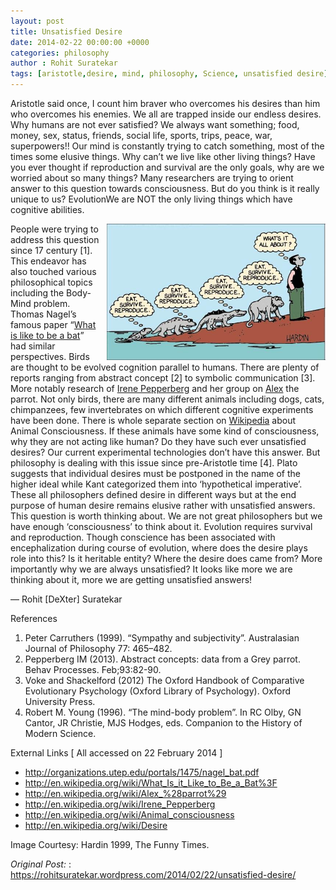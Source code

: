 ```yaml
---
layout: post
title: Unsatisfied Desire
date: 2014-02-22 00:00:00 +0000
categories: philosophy
author : Rohit Suratekar
tags: [aristotle,desire, mind, philosophy, Science, unsatisfied desire]
---
```


Aristotle said once, I count him braver who overcomes his desires than him who overcomes his enemies. We all are trapped inside our endless desires. Why humans are not ever satisfied? We always want something; food, money, sex, status, friends, social life, sports, trips, peace, war, superpowers!! Our mind is constantly trying to catch something, most of the times some elusive things. Why can’t we live like other living things? Have you ever thought if reproduction and survival are the only goals, why are we worried about so many things? Many researchers are trying to orient answer to this question towards consciousness. But do you think is it really unique to us? EvolutionWe are NOT the only living things which have cognitive abilities.

<img src="/img/old/evo_cartoon.jpg" alt="Drawing" style="margin-left:8px; width: 350px; max-width: 100%;float: right"/>

People were trying to address this question since 17 century [1]. This endeavor has also touched various philosophical topics including the Body-Mind problem. Thomas Nagel’s famous paper “<a href="http://organizations.utep.edu/portals/1475/nagel_bat.pdf" target="_blank">What is like to be a bat</a>” had similar perspectives. Birds are thought to be evolved cognition parallel to humans. There are plenty of reports ranging from abstract concept [2] to symbolic communication [3]. More notably research of <a href="http://en.wikipedia.org/wiki/Irene_Pepperberg" target="_blank">Irene Pepperberg</a> and her group on <a href="http://en.wikipedia.org/wiki/Alex_%28parrot%29" target="_blank">Alex</a> the parrot. Not only birds, there are many different animals including dogs, cats, chimpanzees, few invertebrates on which different cognitive experiments have been done. There is whole separate section on <a href="http://en.wikipedia.org/wiki/Animal_consciousness" target="_blank">Wikipedia</a> about Animal Consciousness. If these animals have some kind of consciousness, why they are not acting like human? Do they have such ever unsatisfied desires? Our current experimental technologies don’t have this answer. But philosophy is dealing with this issue since pre-Aristotle time [4]. Plato suggests that individual desires must be postponed in the name of the higher ideal while Kant categorized them into ‘hypothetical imperative’. These all philosophers defined desire in different ways but at the end purpose of human desire remains elusive rather with unsatisfied answers. This question is worth thinking about. We are not great philosophers but we have enough ‘consciousness’ to think about it. Evolution requires survival and reproduction. Though conscience has been associated with encephalization during course of evolution, where does the desire plays role into this? Is it heritable entity? Where the desire does came from? More importantly why we are always unsatisfied? It looks like more we are thinking about it, more we are getting unsatisfied answers!

— Rohit [DeXter] Suratekar

References

1. Peter Carruthers (1999). “Sympathy and subjectivity”. Australasian Journal of Philosophy 77: 465–482.
2. Pepperberg IM (2013). Abstract concepts: data from a Grey parrot. Behav Processes. Feb;93:82-90.
3. Voke and Shackelford (2012) The Oxford Handbook of Comparative Evolutionary Psychology (Oxford Library of Psychology). Oxford University Press.
4. Robert M. Young (1996). “The mind-body problem”. In RC Olby, GN Cantor, JR Christie, MJS Hodges, eds. Companion to the History of Modern Science.


External Links [ All accessed on 22 February 2014 ]

* http://organizations.utep.edu/portals/1475/nagel_bat.pdf
* http://en.wikipedia.org/wiki/What_Is_it_Like_to_Be_a_Bat%3F
* http://en.wikipedia.org/wiki/Alex_%28parrot%29
* http://en.wikipedia.org/wiki/Irene_Pepperberg
* http://en.wikipedia.org/wiki/Animal_consciousness
* http://en.wikipedia.org/wiki/Desire

Image Courtesy: Hardin 1999, The Funny Times.


_Original Post:_ : <a href="https://rohitsuratekar.wordpress.com/2014/02/22/unsatisfied-desire/"> https://rohitsuratekar.wordpress.com/2014/02/22/unsatisfied-desire/ </a>